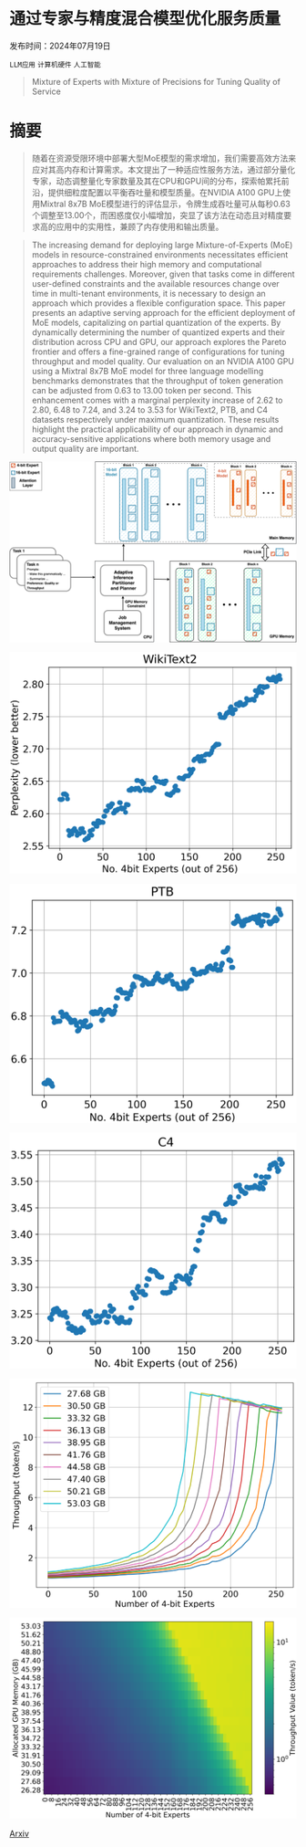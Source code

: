 # 通过专家与精度混合模型优化服务质量

发布时间：2024年07月19日

`LLM应用` `计算机硬件` `人工智能`

> Mixture of Experts with Mixture of Precisions for Tuning Quality of Service

# 摘要

> 随着在资源受限环境中部署大型MoE模型的需求增加，我们需要高效方法来应对其高内存和计算需求。本文提出了一种适应性服务方法，通过部分量化专家，动态调整量化专家数量及其在CPU和GPU间的分布，探索帕累托前沿，提供细粒度配置以平衡吞吐量和模型质量。在NVIDIA A100 GPU上使用Mixtral 8x7B MoE模型进行的评估显示，令牌生成吞吐量可从每秒0.63个调整至13.00个，而困惑度仅小幅增加，突显了该方法在动态且对精度要求高的应用中的实用性，兼顾了内存使用和输出质量。

> The increasing demand for deploying large Mixture-of-Experts (MoE) models in resource-constrained environments necessitates efficient approaches to address their high memory and computational requirements challenges. Moreover, given that tasks come in different user-defined constraints and the available resources change over time in multi-tenant environments, it is necessary to design an approach which provides a flexible configuration space. This paper presents an adaptive serving approach for the efficient deployment of MoE models, capitalizing on partial quantization of the experts. By dynamically determining the number of quantized experts and their distribution across CPU and GPU, our approach explores the Pareto frontier and offers a fine-grained range of configurations for tuning throughput and model quality. Our evaluation on an NVIDIA A100 GPU using a Mixtral 8x7B MoE model for three language modelling benchmarks demonstrates that the throughput of token generation can be adjusted from 0.63 to 13.00 token per second. This enhancement comes with a marginal perplexity increase of 2.62 to 2.80, 6.48 to 7.24, and 3.24 to 3.53 for WikiText2, PTB, and C4 datasets respectively under maximum quantization. These results highlight the practical applicability of our approach in dynamic and accuracy-sensitive applications where both memory usage and output quality are important.

![通过专家与精度混合模型优化服务质量](../../../paper_images/2407.14417/MoE.png)

![通过专家与精度混合模型优化服务质量](../../../paper_images/2407.14417/WikiText2.png)

![通过专家与精度混合模型优化服务质量](../../../paper_images/2407.14417/PTB.png)

![通过专家与精度混合模型优化服务质量](../../../paper_images/2407.14417/C4.png)

![通过专家与精度混合模型优化服务质量](../../../paper_images/2407.14417/throughput_sweep.png)

![通过专家与精度混合模型优化服务质量](../../../paper_images/2407.14417/throughput_heatmap.png)

[Arxiv](https://arxiv.org/abs/2407.14417)